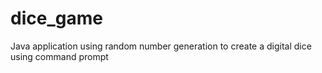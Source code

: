 # dice_game
Java application using random number generation to create a digital dice using command prompt
